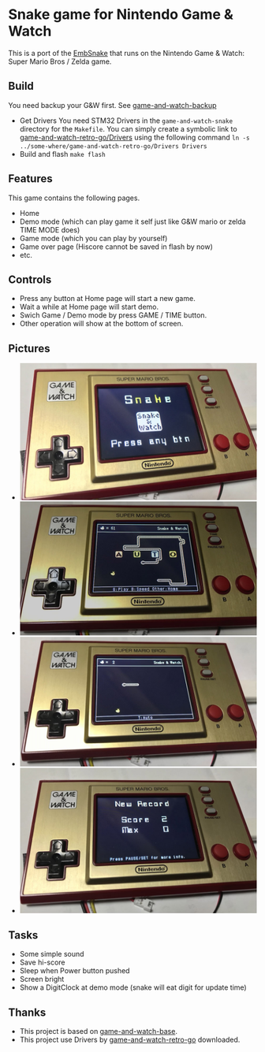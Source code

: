 # Snake game for Nintendo Game &amp; Watch
This is a port of the [EmbSnake](https://gitee.com/slipperstree/EmbSnake) that runs on the Nintendo Game &amp; Watch: Super Mario Bros / Zelda game.

## Build
You need backup your G&W first. See [game-and-watch-backup](https://github.com/ghidraninja/game-and-watch-backup)
- Get Drivers
You need STM32 Drivers in the `game-and-watch-snake` directory for the `Makefile`. 
You can simply create a symbolic link to [game-and-watch-retro-go/Drivers](https://github.com/kbeckmann/game-and-watch-retro-go) using the following command
`ln -s ../some-where/game-and-watch-retro-go/Drivers Drivers`
- Build and flash
`make flash`

## Features
This game contains the following pages.
- Home
- Demo mode (which can play game it self just like G&W mario or zelda TIME MODE does)
- Game mode (which you can play by yourself)
- Game over page (Hiscore cannot be saved in flash by now)
- etc.

## Controls
- Press any button at Home page will start a new game.
- Wait a while at Home page will start demo.
- Swich Game / Demo mode by press GAME / TIME button.
- Other operation will show at the bottom of screen.

## Pictures
- ![Home](/Pics/Home.jpg)
- ![Demo](/Pics/Demo.jpg)
- ![Game](/Pics/Game.jpg)
- ![GameOver](/Pics/GameOver.jpg)

## Tasks
- Some simple sound
- Save hi-score
- Sleep when Power button pushed
- Screen bright
- Show a DigitClock at demo mode (snake will eat digit for update time)

## Thanks
- This project is based on [game-and-watch-base](https://github.com/ghidraninja/game-and-watch-base).
- This project use Drivers by [game-and-watch-retro-go](https://github.com/kbeckmann/game-and-watch-retro-go) downloaded.

